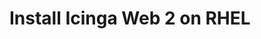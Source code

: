 # Install Icinga Web 2 on RHEL
<!-- {% set rhel = True %} -->
<!-- {% include "02-Installation.md" %} -->
